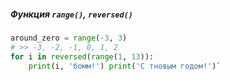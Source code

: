 ##### Функция `range()`, `reversed()`
```python
around_zero = range(-3, 3)
# >> -3, -2, -1, 0, 1, 2 
for i in reversed(range(1, 13)):     
	print(i, 'бомм!') print('С тновым годом!')`
```
